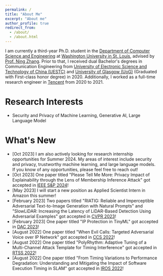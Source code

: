 ```yaml
---
permalink: /
title: "About Me"
excerpt: "About me"
author_profile: true
redirect_from: 
  - /about/
  - /about.html
---
```

I am currently a third-year Ph.D. student in the [Department of Computer Science and Engineering](https://cse.wustl.edu/) at [Washington University in St. Louis](https://wustl.edu/), advised by [Prof. Ning Zhang](https://cybersecurity.seas.wustl.edu/ning/index.html). Prior to that, I received dual Bachelor's degrees in Communication Engineering from [University of Electronic Science and Technology of China (UESTC)](https://en.uestc.edu.cn/) and [University of Glasgow (UoG)](https://www.gla.ac.uk/) (Graduated with First-class honor degree) in 2020. Additionally, I worked as a full-time research engineer in [Tencent](https://www.tencent.com/) from 2020 to 2021. 

Research Interests
======
- Security and Privacy of Machine Learning, Generative AI, Large Language Model

What's New
======
- [Oct 2023] I am also actively looking for research internship opportunities for Summer 2024. My areas of interest include security and privacy, trustworthy machine learning, and large language models. If you know of any opportunities, please feel free to reach out!
- [Oct 2023] One paper titled "Please Tell Me More: Privacy Impact of Explainability through the Lens of Membership Inference Attack" got accepted in [IEEE S&P 2024](https://sp2024.ieee-security.org/index.html)!
- [May 2023] I will start a new position as Applied Scientist Intern in Amazon this summer!
- [February 2023] Two papers titled "RIATIG: Reliable and Imperceptible Adversarial Text-to-Image Generation with Natural Prompts" and "SlowLiDAR: Increasing the Latency of LiDAR-Based Detection Using Adversarial Examples" got accepted in [CVPR 2023](https://cvpr2023.thecvf.com/)!
- [February 2023] One paper titled "IP Protection in TinyML" got accepted in [DAC 2023](https://www.dac.com/)!
- [August 2022] One paper titled "When Evil Calls: Targeted Adversarial Voice over IP Network" got accepted in [CCS 2022](https://www.sigsac.org/ccs/CCS2022/)!
- [August 2022] One paper titled "PolyRhythm: Adaptive Tuning of a Multi-Channel Attack Template for Timing Interference" got accepted in [RTSS 2022](http://2022.rtss.org/)!
- [August 2022] One paper titled "From Timing Variations to Performance Degradation: Understanding and Mitigating the Impact of Software Execution Timing in SLAM" got accepted in [IROS 2022](https://iros2022.org/)!
